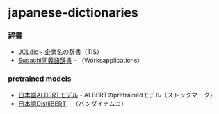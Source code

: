 # japanese-dictionaries

### 辞書

- [JCLdic](https://github.com/chakki-works/Japanese-Company-Lexicon) - 企業名の辞書（TIS）
- [Sudachi同義語辞書](https://github.com/WorksApplications/SudachiDict) - （Worksapplications）

### pretrained models

- [日本語ALBERTモデル](https://qiita.com/mkt3/items/b41dcf0185e5873f5f75) - ALBERTのpretrainedモデル（ストックマーク）
- [日本語DistilBERT](https://github.com/BandaiNamcoResearchInc/DistilBERT-base-jp) - （バンダイナムコ）
